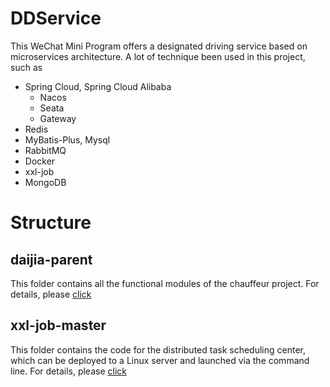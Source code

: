 # DDService
This WeChat Mini Program offers a designated driving service based on microservices architecture. A lot of technique been used in this project, such as 
- Spring Cloud, Spring Cloud Alibaba
  - Nacos
  - Seata
  - Gateway
- Redis
- MyBatis-Plus, Mysql
- RabbitMQ
- Docker
- xxl-job
- MongoDB

# Structure
## daijia-parent
This folder contains all the functional modules of the chauffeur project. For details, please [click](https://github.com/Charlesbibi/DDService/blob/main/daijia-parent/README.md)

## xxl-job-master
This folder contains the code for the distributed task scheduling center, which can be deployed to a Linux server and launched via the command line. For details, please [click](https://github.com/Charlesbibi/DDService/blob/main/xxl-job-master/README.md)
